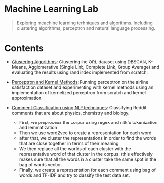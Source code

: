 # Machine Learning Lab
> Exploring meachine learning techniques and algorithms. Including clustering algorithms, perceptron and natural language processing.


# Contents
* [Clustering Algorithms](https://github.com/arashsm79/machine-learning/tree/main/clustering-algorithms):
Clustering the ORL dataset using DBSCAN, K-Means, Agglomerative (Single Link, Complete Link, Group Average) and evaluating the results using rand index implemented from scratch.

* [Perceptron and Kernel Methods](https://github.com/arashsm79/machine-learning/tree/main/perceptron-and-kernel-methods): 
Running perceptron on the airline satisfaction dataset and experimenting with kernel methods using an implementation of kernelized perceptron from scratch and kernel approximation.

* [Comment Classification using NLP techniques](https://github.com/arashsm79/machine-learning/tree/main/comment-classification-nlp):
Classifying Reddit comments that are about physics, chemistry and biology.
  - First, we preprocess the corpus using regex and nltk's tokenization and lemmatization
  - Then we use word2vec to create a representation for each word
  - after that, we cluster the representations in order to find the words that are close together in terms of their meaning
  - We then replace all the worlds of each cluster with the representative word of that cluster in the corpus. (this effectively makes sure that all the words in a cluster take the same spot in the bag of words vector.
  - Finally, we create a representation for each comment using bag of words and TF-IDF and try to classify the test data set.
